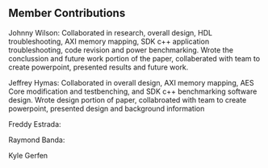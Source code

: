 ## Member Contributions

Johnny Wilson: Collaborated in research, overall design, HDL troubleshooting, AXI memory mapping, SDK c++ application troubleshooting, code revision and power benchmarking. Wrote the conclussion and future work portion of the paper, collaberated with team to create powerpoint, presented results and future work.

Jeffrey Hymas: Collaborated in overall design, AXI memory mapping, AES Core modification and testbenching, and SDK c++ benchmarking software design. Wrote design portion of paper, collabroated with team to create powerpoint, presented design and background information

Freddy Estrada:

Raymond Banda:

Kyle Gerfen
